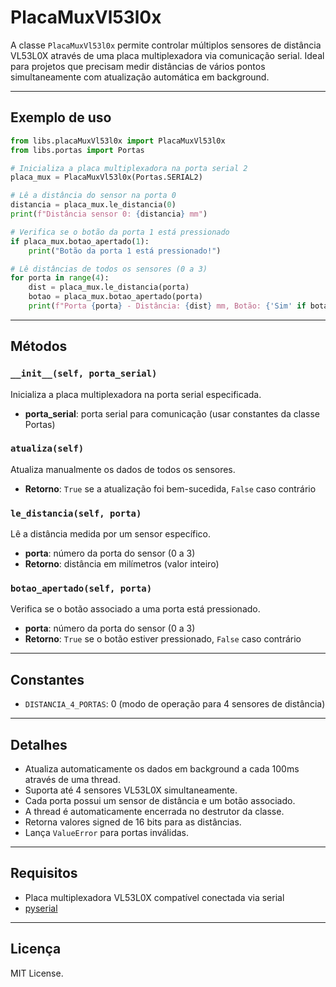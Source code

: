 # PlacaMuxVl53l0x

A classe `PlacaMuxVl53l0x` permite controlar múltiplos sensores de distância VL53L0X através de uma placa multiplexadora via comunicação serial. Ideal para projetos que precisam medir distâncias de vários pontos simultaneamente com atualização automática em background.

---

## Exemplo de uso

```python
from libs.placaMuxVl53l0x import PlacaMuxVl53l0x
from libs.portas import Portas

# Inicializa a placa multiplexadora na porta serial 2
placa_mux = PlacaMuxVl53l0x(Portas.SERIAL2)

# Lê a distância do sensor na porta 0
distancia = placa_mux.le_distancia(0)
print(f"Distância sensor 0: {distancia} mm")

# Verifica se o botão da porta 1 está pressionado
if placa_mux.botao_apertado(1):
    print("Botão da porta 1 está pressionado!")

# Lê distâncias de todos os sensores (0 a 3)
for porta in range(4):
    dist = placa_mux.le_distancia(porta)
    botao = placa_mux.botao_apertado(porta)
    print(f"Porta {porta} - Distância: {dist} mm, Botão: {'Sim' if botao else 'Não'}")
```

---

## Métodos

### `__init__(self, porta_serial)`
Inicializa a placa multiplexadora na porta serial especificada.

- **porta_serial**: porta serial para comunicação (usar constantes da classe Portas)

### `atualiza(self)`
Atualiza manualmente os dados de todos os sensores.

- **Retorno**: `True` se a atualização foi bem-sucedida, `False` caso contrário

### `le_distancia(self, porta)`
Lê a distância medida por um sensor específico.

- **porta**: número da porta do sensor (0 a 3)
- **Retorno**: distância em milímetros (valor inteiro)

### `botao_apertado(self, porta)`
Verifica se o botão associado a uma porta está pressionado.

- **porta**: número da porta do sensor (0 a 3)
- **Retorno**: `True` se o botão estiver pressionado, `False` caso contrário

---

## Constantes

- `DISTANCIA_4_PORTAS`: 0 (modo de operação para 4 sensores de distância)

---

## Detalhes

- Atualiza automaticamente os dados em background a cada 100ms através de uma thread.
- Suporta até 4 sensores VL53L0X simultaneamente.
- Cada porta possui um sensor de distância e um botão associado.
- A thread é automaticamente encerrada no destrutor da classe.
- Retorna valores signed de 16 bits para as distâncias.
- Lança `ValueError` para portas inválidas.

---

## Requisitos

- Placa multiplexadora VL53L0X compatível conectada via serial
- [pyserial](https://pypi.org/project/pyserial/)

---

## Licença

MIT License.
